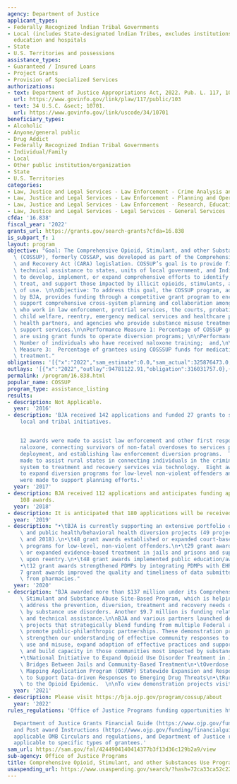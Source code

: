 ```yaml
---
agency: Department of Justice
applicant_types:
- Federally Recognized lndian Tribal Governments
- Local (includes State-designated lndian Tribes, excludes institutions of higher
  education and hospitals
- State
- U.S. Territories and possessions
assistance_types:
- Guaranteed / Insured Loans
- Project Grants
- Provision of Specialized Services
authorizations:
- text: Department of Justice Appropriations Act, 2022. Pub. L. 117, 103.
  url: https://www.govinfo.gov/link/plaw/117/public/103
- text: 34 U.S.C. &sect; 10701.
  url: https://www.govinfo.gov/link/uscode/34/10701
beneficiary_types:
- Alcoholic
- Anyone/general public
- Drug Addict
- Federally Recognized Indian Tribal Governments
- Individual/Family
- Local
- Other public institution/organization
- State
- U.S. Territories
categories:
- Law, Justice and Legal Services - Law Enforcement - Crime Analysis and Data
- Law, Justice and Legal Services - Law Enforcement - Planning and Operations
- Law, Justice and Legal Services - Law Enforcement - Research, Education, Training
- Law, Justice and Legal Services - Legal Services - General Services
cfda: '16.838'
fiscal_year: '2022'
grants_url: https://grants.gov/search-grants?cfda=16.838
is_subpart_f: 1
layout: program
objective: "Goal: The Comprehensive Opioid, Stimulant, and other Substances Use Program\
  \ (COSSUP), formerly COSSAP, was developed as part of the Comprehensive Addiction\
  \ and Recovery Act (CARA) legislation. COSSUP’s goal is to provide financial and\
  \ technical assistance to states, units of local government, and Indian tribal governments\
  \ to develop, implement, or expand comprehensive efforts to identify, respond to,\
  \ treat, and support those impacted by illicit opioids, stimulants, and other drugs\
  \ of use. \n\nObjective: To address this goal, the COSSUP program, administered\
  \ by BJA, provides funding through a competitive grant program to encourage and\
  \ support comprehensive cross-system planning and collaboration among officials\
  \ who work in law enforcement, pretrial services, the courts, probation and parole,\
  \ child welfare, reentry, emergency medical services and healthcare providers, public\
  \ health partners, and agencies who provide substance misuse treatment and recovery\
  \ support services.\n\nPerformance Measure 1: Percentage of COSSUP grantees who\
  \ are using grant funds to operate diversion programs; \n\nPerformance Measure 2:\
  \ Number of individuals who have received naloxone training;  and,\n\nPerformance\
  \ Measure 3:  Percentage of grantees using COSSSUP funds for medication-assisted\
  \ treatment."
obligations: '[{"x":"2022","sam_estimate":0.0,"sam_actual":325876473.0,"usa_spending_actual":308170982.19},{"x":"2023","sam_estimate":190000000.0,"sam_actual":0.0,"usa_spending_actual":164954267.33},{"x":"2024","sam_estimate":190000000.0,"sam_actual":0.0,"usa_spending_actual":-3584334.43}]'
outlays: '[{"x":"2022","outlay":94781122.91,"obligation":316031757.0},{"x":"2023","outlay":7912200.9,"obligation":152284569.0},{"x":"2024","outlay":11469828.92,"obligation":2000000.0}]'
permalink: /program/16.838.html
popular_name: COSSUP
program_type: assistance_listing
results:
- description: Not Applicable.
  year: '2016'
- description: 'BJA received 142 applications and funded 27 grants to support state,
    local and tribal initiatives.


    12 awards were made to assist law enforcement and other first responders in obtaining
    naloxone, connecting survivors of non-fatal overdoses to services post-naloxone
    deployment, and establishing law enforcement diversion programs.  Two awards were
    made to assist rural states in connecting individuals in the criminal justice
    system to treatment and recovery services via technology.  Eight awards were made
    to expand diversion programs for low-level non-violent offenders and 5 awards
    were made to support planning efforts.'
  year: '2017'
- description: BJA received 112 applications and anticipates funding approximately
    108 awards.
  year: '2018'
- description: It is anticipated that 180 applications will be received.
  year: '2019'
- description: "•\tBJA is currently supporting an extensive portfolio of law enforcement\
    \ and public health/behavioral health diversion projects (49 project from FY 2017\
    \ and 2018).\n•\t48 grant awards established or expanded court-based or prosecutor-based\
    \ programs for low-level, non-violent offenders.\n•\t29 grant awards implemented\
    \ or expanded evidence-based treatment in jails and prisons and support services\
    \ upon reentry.\n•\t48 grant awards implemented public education/awareness campaigns.\n\
    •\t12 grant awards strengthened PDMPs by integrating PDMPs with EHRs/HIEs.\n•\t\
    7 grant awards improved the quality and timeliness of data submitted to the PDMP\
    \ from pharmacies."
  year: '2020'
- description: "BJA awarded more than $137 million under its Comprehensive Opioid,\
    \ Stimulant and Substance Abuse Site-Based Program, which is helping communities\
    \ address the prevention, diversion, treatment and recovery needs of those affected\
    \ by substance use disorders. Another $9.7 million is funding related training\
    \ and technical assistance.\n\nBJA and various partners launched demonstration\
    \ projects that strategically blend funding from multiple Federal agencies and\
    \ promote public-philanthropic partnerships. These demonstration projects will\
    \ strengthen our understanding of effective community responses to illicit substance\
    \ use and misuse, expand adoption of effective practices and support innovation,\
    \ and build capacity in those communities most impacted by substance use disorder.\n\
    •\tNational Initiative to Expand Opioid Use Disorder Treatment in Jails: Building\
    \ Bridges Between Jails and Community-Based Treatment\n•\tOverdose Detection and\
    \ Mapping Application Program (ODMAP) Statewide Expansion and Response\n•\tPartnerships\
    \ to Support Data-driven Responses to Emerging Drug Threats\n•\tRural Responses\
    \ to the Opioid Epidemic.  \n\nTo view demonstration projects visit: https://www.cossapresources.org/Program/DemoProjects"
  year: '2021'
- description: Please visit https://bja.ojp.gov/program/cossup/about
  year: '2022'
rules_regulations: 'Office of Justice Programs funding opportunities https://www.ojp.gov/funding/explore/current-funding-opportunities

  Department of Justice Grants Financial Guide (https://www.ojp.gov/funding/financialguidedoj/overview)
  and Post award Instructions (https://www.ojp.gov/funding/financialguidedoj/iii-postaward-requirements),
  applicable OMB Circulars and regulations, and Department of Justice regulations
  applicable to specific types of grantees.'
sam_url: https://sam.gov/fal/4244904140414377b3f13d36c129b2a9/view
sub-agency: Office of Justice Programs
title: Comprehensive Opioid, Stimulant, and other Substances Use Program
usaspending_url: https://www.usaspending.gov/search/?hash=72ca33ca52c22f545e62326d9e9c2cf6
---
```

